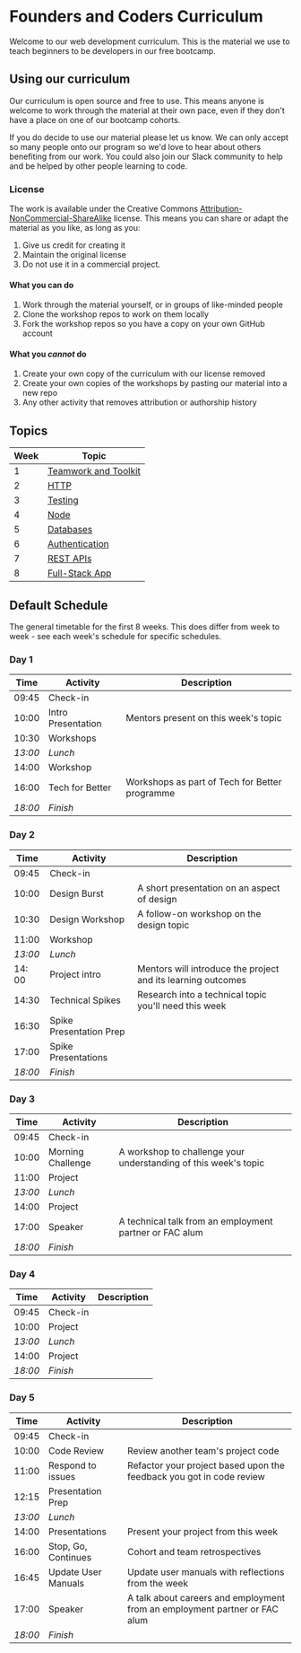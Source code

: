 # Founders and Coders Curriculum

Welcome to our web development curriculum. This is the material we use to teach beginners to be developers in our free bootcamp.

## Using our curriculum

Our curriculum is open source and free to use. This means anyone is welcome to work through the material at their own pace, even if they don't have a place on one of our bootcamp cohorts.

If you do decide to use our material please let us know. We can only accept so many people onto our program so we'd love to hear about others benefiting from our work. You could also join our Slack community to help and be helped by other people learning to code.

### License

The work is available under the Creative Commons [Attribution-NonCommercial-ShareAlike](https://creativecommons.org/licenses/by-nc-sa/4.0/) license. This means you can share or adapt the material as you like, as long as you:

1. Give us credit for creating it
1. Maintain the original license
1. Do not use it in a commercial project.

#### What you can do

1. Work through the material yourself, or in groups of like-minded people
1. Clone the workshop repos to work on them locally
1. Fork the workshop repos so you have a copy on your own GitHub account

#### What you _cannot_ do

1. Create your own copy of the curriculum with our license removed
1. Create your own copies of the workshops by pasting our material into a new repo
1. Any other activity that removes attribution or authorship history

## Topics

| Week | Topic                                        |
| ---- | -------------------------------------------- |
| 1    | [Teamwork and Toolkit](./week-1/schedule.md) |
| 2    | [HTTP](./week-2/schedule.md)                 |
| 3    | [Testing](./week-3/schedule.md)              |
| 4    | [Node](./week-4/schedule.md)                 |
| 5    | [Databases](./week-5/schedule.md)            |
| 6    | [Authentication](./week-6/schedule.md)       |
| 7    | [REST APIs](./week-7/schedule.md)            |
| 8    | [Full-Stack App](./week-8/schedule.md)       |

## Default Schedule

The general timetable for the first 8 weeks. This does differ from week to week - see each week's schedule for specific schedules.

### Day 1

| Time    | Activity           | Description                                    |
| ------- | ------------------ | ---------------------------------------------- |
| 09:45   | Check-in           |                                                |
| 10:00   | Intro Presentation | Mentors present on this week's topic           |
| 10:30   | Workshops          |                                                |
| _13:00_ | _Lunch_            |                                                |
| 14:00   | Workshop           |                                                |
| 16:00   | Tech for Better    | Workshops as part of Tech for Better programme |
| _18:00_ | _Finish_           |                                                |

### Day 2

| Time    | Activity                | Description                                                  |
| ------- | ----------------------- | ------------------------------------------------------------ |
| 09:45   | Check-in                |                                                              |
| 10:00   | Design Burst            | A short presentation on an aspect of design                  |
| 10:30   | Design Workshop         | A follow-on workshop on the design topic                     |
| 11:00   | Workshop                |                                                              |
| _13:00_ | _Lunch_                 |                                                              |
| 14: 00  | Project intro           | Mentors will introduce the project and its learning outcomes |
| 14:30   | Technical Spikes        | Research into a technical topic you'll need this week        |
| 16:30   | Spike Presentation Prep |                                                              |
| 17:00   | Spike Presentations     |                                                              |
| _18:00_ | _Finish_                |                                                              |

### Day 3

| Time    | Activity          | Description                                                     |
| ------- | ----------------- | --------------------------------------------------------------- |
| 09:45   | Check-in          |                                                                 |
| 10:00   | Morning Challenge | A workshop to challenge your understanding of this week's topic |
| 11:00   | Project           |                                                                 |
| _13:00_ | _Lunch_           |                                                                 |
| 14:00   | Project           |                                                                 |
| 17:00   | Speaker           | A technical talk from an employment partner or FAC alum         |
| _18:00_ | _Finish_          |                                                                 |

### Day 4

| Time    | Activity | Description |
| ------- | -------- | ----------- |
| 09:45   | Check-in |             |
| 10:00   | Project  |             |
| _13:00_ | _Lunch_  |             |
| 14:00   | Project  |             |
| _18:00_ | _Finish_ |             |

### Day 5

| Time    | Activity            | Description                                                                |
| ------- | ------------------- | -------------------------------------------------------------------------- |
| 09:45   | Check-in            |                                                                            |
| 10:00   | Code Review         | Review another team's project code                                         |
| 11:00   | Respond to issues   | Refactor your project based upon the feedback you got in code review       |
| 12:15   | Presentation Prep   |                                                                            |
| _13:00_ | _Lunch_             |                                                                            |
| 14:00   | Presentations       | Present your project from this week                                        |
| 16:00   | Stop, Go, Continues | Cohort and team retrospectives                                             |
| 16:45   | Update User Manuals | Update user manuals with reflections from the week                         |
| 17:00   | Speaker             | A talk about careers and employment from an employment partner or FAC alum |
| _18:00_ | _Finish_            |                                                                            |
